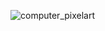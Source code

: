 ![computer_pixelart](https://github.com/QuintusAlp/QuintusAlp/assets/168297104/ea46add0-df61-4ab9-bd4f-fe40f861a4d7)
